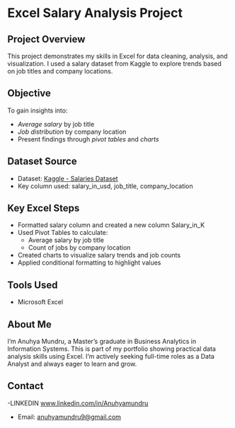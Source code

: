 # Excel Salary Analysis Project
## Project Overview
This project demonstrates my skills in Excel for data cleaning, analysis, and visualization. I used a salary dataset from Kaggle to explore trends based on job titles and company locations.

## Objective
To gain insights into:
- *Average salary* by job title
- *Job distribution* by company location
- Present findings through *pivot tables* and *charts*

## Dataset Source
- Dataset: [Kaggle - Salaries Dataset](https://www.kaggle.com)
- Key column used: salary_in_usd, job_title, company_location

## Key Excel Steps
- Formatted salary column and created a new column Salary_in_K
- Used Pivot Tables to calculate:
  - Average salary by job title
  - Count of jobs by company location
- Created charts to visualize salary trends and job counts
- Applied conditional formatting to highlight values

## Tools Used
- Microsoft Excel
## About Me
I’m Anuhya Mundru, a Master’s graduate in Business Analytics in Information Systems. This is part of my portfolio showing practical data analysis skills using Excel. I’m actively seeking full-time roles as a Data Analyst and always eager to learn and grow.

## Contact
-LINKEDIN www.linkedin.com/in/Anuhyamundru

- Email: anuhyamundru9@gmail.com
